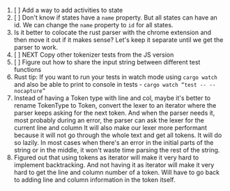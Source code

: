 1. [ ] Add a way to add activities to state
2. [ ] Don't know if states have a `name` property. But all states can have an
   id. We can change the `name` property to `id` for all states.
3. Is it better to colocate the rust parser with the chrome extension and then
   move it out if it makes sense? Let's keep it separate until we get the parser
   to work.
4. [ ] NEXT Copy other tokenizer tests from the JS version
5. [ ] Figure out how to share the input string between different test functions
6. Rust tip: If you want  to run your tests in watch mode using `cargo watch`
   and also be able to print to console in tests - 
   `cargo watch “test -- --nocapture”`
7.  Instead of having a Token type with line and col, maybe it's better to rename
 TokenType to Token, convert the lexer to an iterator where the parser keeps
 asking for the next token. And when the parser needs it, most probably during
 an error, the parser can ask the lexer for the current line and column
 It will also make our lexer more performant because it will not go through 
 the whole text and get all tokens. It will do so lazily. In most cases when 
 there's an error in the initial parts of the string or in the middle, it 
 won't waste time parsing the rest of the string.
8. Figured out that using tokens as iterator will make it very hard to implement
   backtracking. And not having it as iterator will make it very hard to get the
   line and column number of a token. Will have to go back to adding line and
   column information in the token itself.
